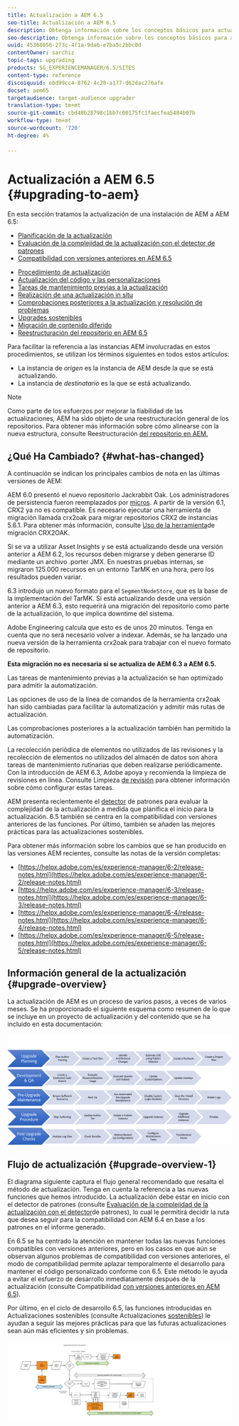 ```yaml
---
title: Actualización a AEM 6.5
seo-title: Actualización a AEM 6.5
description: Obtenga información sobre los conceptos básicos para actualizar una instalación AEM anterior a AEM 6.5.
seo-description: Obtenga información sobre los conceptos básicos para actualizar una instalación AEM anterior a AEM 6.5.
uuid: 45368056-273c-4f1a-9da6-e7ba5c2bbc0d
contentOwner: sarchiz
topic-tags: upgrading
products: SG_EXPERIENCEMANAGER/6.5/SITES
content-type: reference
discoiquuid: ebd99cc4-8762-4c28-a177-d62dac276afe
docset: aem65
targetaudience: target-audience upgrader
translation-type: tm+mt
source-git-commit: cbd48b28798c1bb7c00175fc1faecfea5484b07b
workflow-type: tm+mt
source-wordcount: '720'
ht-degree: 4%

---
```



# Actualización a AEM 6.5 {#upgrading-to-aem}

En esta sección tratamos la actualización de una instalación de AEM a AEM 6.5:

* [Planificación de la actualización](/help/sites-deploying/upgrade-planning.md)
* [Evaluación de la complejidad de la actualización con el detector de patrones](/help/sites-deploying/pattern-detector.md)
* [Compatibilidad con versiones anteriores en AEM 6.5](/help/sites-deploying/backward-compatibility.md)

<!--* [Using Offline Reindexing To Reduce Downtime During an Upgrade](/help/sites-deploying/upgrade-offline-reindexing.md)-->
* [Procedimiento de actualización](/help/sites-deploying/upgrade-procedure.md)
* [Actualización del código y las personalizaciones](/help/sites-deploying/upgrading-code-and-customizations.md)
* [Tareas de mantenimiento previas a la actualización](/help/sites-deploying/pre-upgrade-maintenance-tasks.md)
* [Realización de una actualización in situ](/help/sites-deploying/in-place-upgrade.md)
* [Comprobaciones posteriores a la actualización y resolución de problemas](/help/sites-deploying/post-upgrade-checks-and-troubleshooting.md)
* [Upgrades sostenibles](/help/sites-deploying/sustainable-upgrades.md)
* [Migración de contenido diferido](/help/sites-deploying/lazy-content-migration.md)
* [Reestructuración del repositorio en AEM 6.5](/help/sites-deploying/repository-restructuring.md)

Para facilitar la referencia a las instancias AEM involucradas en estos procedimientos, se utilizan los términos siguientes en todos estos artículos:

* La instancia de *origen* es la instancia de AEM desde la que se está actualizando.
* La instancia de *destinatario* es la que se está actualizando.

>[!NOTE]
>
>Como parte de los esfuerzos por mejorar la fiabilidad de las actualizaciones, AEM ha sido objeto de una reestructuración general de los repositorios. Para obtener más información sobre cómo alinearse con la nueva estructura, consulte Reestructuración [del repositorio en AEM.](/help/sites-deploying/repository-restructuring.md)

## ¿Qué Ha Cambiado? {#what-has-changed}

A continuación se indican los principales cambios de nota en las últimas versiones de AEM:

AEM 6.0 presentó el nuevo repositorio Jackrabbit Oak. Los administradores de persistencia fueron reemplazados por [micros](/help/sites-deploying/platform.md#contentbody_title_4). A partir de la versión 6.1, CRX2 ya no es compatible. Es necesario ejecutar una herramienta de migración llamada crx2oak para migrar repositorios CRX2 de instancias 5.6.1. Para obtener más información, consulte [Uso de la herramienta](/help/sites-deploying/using-crx2oak.md)de migración CRX2OAK.

Si se va a utilizar Asset Insights y se está actualizando desde una versión anterior a AEM 6.2, los recursos deben migrarse y deben generarse ID mediante un archivo .porter JMX. En nuestras pruebas internas, se migraron 125.000 recursos en un entorno TarMK en una hora, pero los resultados pueden variar.

6.3 introdujo un nuevo formato para el `SegmentNodeStore`, que es la base de la implementación del TarMK. Si está actualizando desde una versión anterior a AEM 6.3, esto requerirá una migración del repositorio como parte de la actualización, lo que implica downtime del sistema.

Adobe Engineering calcula que esto es de unos 20 minutos. Tenga en cuenta que no será necesario volver a indexar. Además, se ha lanzado una nueva versión de la herramienta crx2oak para trabajar con el nuevo formato de repositorio.

**Esta migración no es necesaria si se actualiza de AEM 6.3 a AEM 6.5.**

Las tareas de mantenimiento previas a la actualización se han optimizado para admitir la automatización.

Las opciones de uso de la línea de comandos de la herramienta crx2oak han sido cambiadas para facilitar la automatización y admitir más rutas de actualización.

Las comprobaciones posteriores a la actualización también han permitido la automatización.

La recolección periódica de elementos no utilizados de las revisiones y la recolección de elementos no utilizados del almacén de datos son ahora tareas de mantenimiento rutinarias que deben realizarse periódicamente. Con la introducción de AEM 6.3, Adobe apoya y recomienda la limpieza de revisiones en línea. Consulte Limpieza [de revisión](/help/sites-deploying/revision-cleanup.md) para obtener información sobre cómo configurar estas tareas.

AEM presenta recientemente el [detector](/help/sites-deploying/pattern-detector.md) de patrones para evaluar la complejidad de la actualización a medida que planifica el inicio para la actualización. 6.5 también se centra en la compatibilidad [](/help/sites-deploying/backward-compatibility.md) con versiones anteriores de las funciones. Por último, también se añaden las mejores prácticas para las actualizaciones [](/help/sites-deploying/sustainable-upgrades.md) sostenibles.

Para obtener más información sobre los cambios que se han producido en las versiones AEM recientes, consulte las notas de la versión completas:

* [https://helpx.adobe.com/es/experience-manager/6-2/release-notes.html](https://helpx.adobe.com/es/experience-manager/6-2/release-notes.html)
* [https://helpx.adobe.com/es/experience-manager/6-3/release-notes.html](https://helpx.adobe.com/es/experience-manager/6-3/release-notes.html)
* [https://helpx.adobe.com/es/experience-manager/6-4/release-notes.html](https://helpx.adobe.com/es/experience-manager/6-4/release-notes.html)
* [https://helpx.adobe.com/es/experience-manager/6-5/release-notes.html](https://helpx.adobe.com/es/experience-manager/6-5/release-notes.html)

## Información general de la actualización {#upgrade-overview}

La actualización de AEM es un proceso de varios pasos, a veces de varios meses. Se ha proporcionado el siguiente esquema como resumen de lo que se incluye en un proyecto de actualización y del contenido que se ha incluido en esta documentación:

![screen_shot_2018-03-30at80708am](assets/screen_shot_2018-03-30at80708am.png)

## Flujo de actualización {#upgrade-overview-1}

El diagrama siguiente captura el flujo general recomendado que resalta el método de actualización. Tenga en cuenta la referencia a las nuevas funciones que hemos introducido. La actualización debe estar en inicio con el detector de patrones (consulte [Evaluación de la complejidad de la actualización con el detector](/help/sites-deploying/pattern-detector.md)de patrones), lo cual le permitirá decidir la ruta que desea seguir para la compatibilidad con AEM 6.4 en base a los patrones en el informe generado.

En 6.5 se ha centrado la atención en mantener todas las nuevas funciones compatibles con versiones anteriores, pero en los casos en que aún se observan algunos problemas de compatibilidad con versiones anteriores, el modo de compatibilidad permite aplazar temporalmente el desarrollo para mantener el código personalizado conforme con 6.5. Este método le ayuda a evitar el esfuerzo de desarrollo inmediatamente después de la actualización (consulte Compatibilidad [con versiones anteriores en AEM 6.5](/help/sites-deploying/backward-compatibility.md)).

Por último, en el ciclo de desarrollo 6.5, las funciones introducidas en Actualizaciones sostenibles (consulte Actualizaciones [sostenibles](/help/sites-deploying/sustainable-upgrades.md)) le ayudan a seguir las mejores prácticas para que las futuras actualizaciones sean aún más eficientes y sin problemas.

![6_4_upgrade_overviewflowchart-newpage3](assets/6_4_upgrade_overviewflowchart-newpage3.png)

